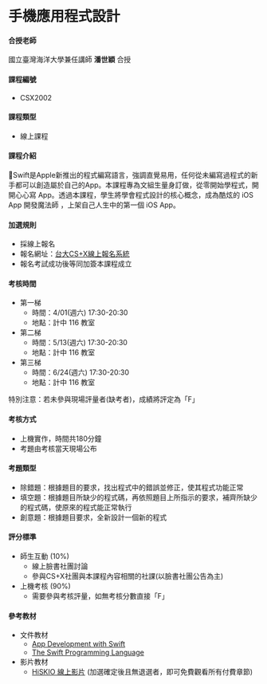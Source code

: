 # 手機應用程式設計

#### 合授老師

國立臺灣海洋大學兼任講師 **潘世穎** 合授

#### 課程編號

* CSX2002

#### 課程類型

* 線上課程
            
#### 課程介紹

Swift是Apple新推出的程式編寫語言，強調直覺易用，任何從未編寫過程式的新手都可以創造屬於自己的App。本課程專為文組生量身訂做，從零開始學程式，開開心心寫 App。透過本課程，學生將學會程式設計的核心概念，成為酷炫的 iOS App 開發魔法師 ，上架自己人生中的第一個 iOS App。 

#### 加選規則

* 採線上報名
* 報名網址：[台大CS+X線上報名系統](https://csx.aca.ntu.edu.tw/course)
* 報名考試成功後等同加簽本課程成立 

#### 考核時間

* 第一梯
    * 時間：4/01(週六) 17:30-20:30 
    * 地點：計中 116 教室 
* 第二梯
    * 時間：5/13(週六) 17:30-20:30 
    * 地點：計中 116 教室
* 第三梯
    * 時間：6/24(週六) 17:30-20:30 
    * 地點：計中 116 教室 

特別注意：若未參與現場評量者(缺考者)，成績將評定為「F」 

#### 考核方式

* 上機實作，時間共180分鐘
* 考題由考核當天現場公布

#### 考題類型

* 除錯題：根據題目的要求，找出程式中的錯誤並修正，使其程式功能正常
* 填空題：根據題目所缺少的程式碼，再依照題目上所指示的要求，補齊所缺少的程式碼，使原來的程式能正常執行
* 創意題：根據題目要求，全新設計一個新的程式


#### 評分標準

* 師生互動 (10%)
  * 線上臉書社團討論
  * 參與CS+X社團與本課程內容相關的社課(以臉書社團公告為主)
* 上機考核 (90%)
  * 需要參與考核評量，如無考核分數直接「F」

#### 參考教材

* 文件教材
    * [App Development with Swift](https://itunes.apple.com/tw/book/app-development-with-swift/id1118575552)
    * [The Swift Programming Language](https://developer.apple.com/library/content/documentation/Swift/Conceptual/Swift_Programming_Language/index.html#//apple_ref/doc/uid/TP40014097-CH3-ID0)
* 影片教材
    * [HiSKIO 線上影片](https://hiskio.com/course/72)
 \(加選確定後且無退選者，即可免費觀看所有付費章節\)

